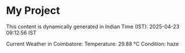 # My Project

This content is dynamically generated in Indian Time (IST): 2025-04-23 09:12:56 IST


Current Weather in Coimbatore:
Temperature: 29.88 °C
Condition: haze
